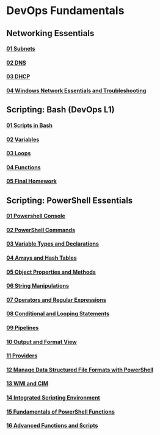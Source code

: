 # DevOps Fundamentals
## Networking Essentials
#### [01 Subnets](https://github.com/MikeBakinovski/DevOps_Fundamentals/blob/main/01%20Networking%20Essentials/01%20Subnets/README.md)</br>
#### [02 DNS](https://github.com/MikeBakinovski/DevOps_Fundamentals/blob/main/01%20Networking%20Essentials/02%20DNS/README.md)</br>
#### [03 DHCP](https://github.com/MikeBakinovski/DevOps_Fundamentals/blob/main/01%20Networking%20Essentials/03%20DHCP/README.md)</br>
#### [04 Windows Network Essentials and Troubleshooting](https://github.com/MikeBakinovski/DevOps_Fundamentals/blob/main/01%20Networking%20Essentials/04%20Windows%20Network%20Essentials%20and%20Troubleshooting/README.md)</br>
## Scripting: Bash (DevOps L1)
#### [01 Scripts in Bash](https://github.com/MikeBakinovski/DevOps_Fundamentals/blob/main/05%20Scripts%20in%20Bash/README.md)</br>
#### [02 Variables](https://github.com/MikeBakinovski/DevOps_Fundamentals/blob/main/06%20Variables/README.md)</br>
#### [03 Loops](https://github.com/MikeBakinovski/DevOps_Fundamentals/blob/main/07%20Conditions%20and%20Cases/README.md)</br>
#### [04 Functions](https://github.com/MikeBakinovski/DevOps_Fundamentals/blob/main/07%20Conditions%20and%20Cases/README.md)</br>
#### [05 Final Homework](https://github.com/MikeBakinovski/DevOps_Fundamentals/blob/main/07%20Conditions%20and%20Cases/README.md)</br>

## Scripting: PowerShell Essentials
#### [01 Powershell Console](https://github.com/MikeBakinovski/DevOps_Fundamentals/blob/main/05%20Scripts%20in%20Bash/README.md)</br>
#### [02 PowerShell Commands](https://github.com/MikeBakinovski/DevOps_Fundamentals/blob/main/05%20Scripts%20in%20Bash/README.md)</br>
#### [03 Variable Types and Declarations](https://github.com/MikeBakinovski/DevOps_Fundamentals/blob/main/05%20Scripts%20in%20Bash/README.md)</br>
#### [04 Arrays and Hash Tables](https://github.com/MikeBakinovski/DevOps_Fundamentals/blob/main/05%20Scripts%20in%20Bash/README.md)</br>
#### [05 Object Properties and Methods](https://github.com/MikeBakinovski/DevOps_Fundamentals/blob/main/05%20Scripts%20in%20Bash/README.md)</br>
#### [06 String Manipulations](https://github.com/MikeBakinovski/DevOps_Fundamentals/blob/main/05%20Scripts%20in%20Bash/README.md)</br>
#### [07 Operators and Regular Expressions](https://github.com/MikeBakinovski/DevOps_Fundamentals/blob/main/05%20Scripts%20in%20Bash/README.md)</br>
#### [08 Conditional and Looping Statements](https://github.com/MikeBakinovski/DevOps_Fundamentals/blob/main/05%20Scripts%20in%20Bash/README.md)</br>
#### [09 Pipelines](https://github.com/MikeBakinovski/DevOps_Fundamentals/blob/main/05%20Scripts%20in%20Bash/README.md)</br>
#### [10 Output and Format View](https://github.com/MikeBakinovski/DevOps_Fundamentals/blob/main/05%20Scripts%20in%20Bash/README.md)</br>
#### [11 Providers](https://github.com/MikeBakinovski/DevOps_Fundamentals/blob/main/05%20Scripts%20in%20Bash/README.md)</br>
#### [12 Manage Data Structured File Formats with PowerShell](https://github.com/MikeBakinovski/DevOps_Fundamentals/blob/main/05%20Scripts%20in%20Bash/README.md)</br>
#### [13 WMI and CIM](https://github.com/MikeBakinovski/DevOps_Fundamentals/blob/main/05%20Scripts%20in%20Bash/README.md)</br>
#### [14 Integrated Scripting Environment](https://github.com/MikeBakinovski/DevOps_Fundamentals/blob/main/05%20Scripts%20in%20Bash/README.md)</br>
#### [15 Fundamentals of PowerShell Functions](https://github.com/MikeBakinovski/DevOps_Fundamentals/blob/main/05%20Scripts%20in%20Bash/README.md)</br>
#### [16 Advanced Functions and Scripts](https://github.com/MikeBakinovski/DevOps_Fundamentals/blob/main/05%20Scripts%20in%20Bash/README.md)</br>


